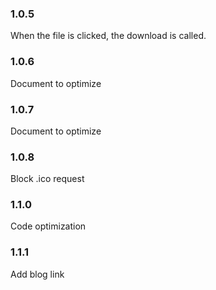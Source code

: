 ### 1.0.5
When the file is clicked, the download is called.

### 1.0.6
Document to optimize

### 1.0.7
Document to optimize

### 1.0.8
Block .ico request

### 1.1.0
Code optimization

### 1.1.1
Add blog link